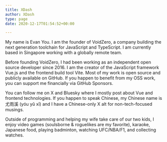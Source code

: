```yaml
---
title: XDash
author: XDash
type: page
date: 2020-12-17T01:54:52+00:00

---
```

My name is Evan You.
I am the founder of VoidZero, a company building the next generation toolchain for JavaScript and TypeScript. I am currently based in Singapore working with a globally remote team.

Before founding VoidZero, I had been working as an independent open source developer since 2016. I am the creator of the JavaScript framework Vue.js and the frontend build tool Vite. Most of my work is open source and publicly available on GitHub. If you happen to benefit from my OSS work, you can support me financially via GitHub Sponsors.

You can follow me on X and Bluesky where I mostly post about Vue and frontend technologies. If you happen to speak Chinese, my Chinese name is 尤雨溪 (yóu yǔ xī) and I have a Chinese-only X alt for non-tech-focused musings.

Outside of programming and helping my wife take care of our two kids, I enjoy video games (soulsborne & roguelikes are my favorite), karaoke, Japanese food, playing badminton, watching UFC/NBA/F1, and collecting watches.